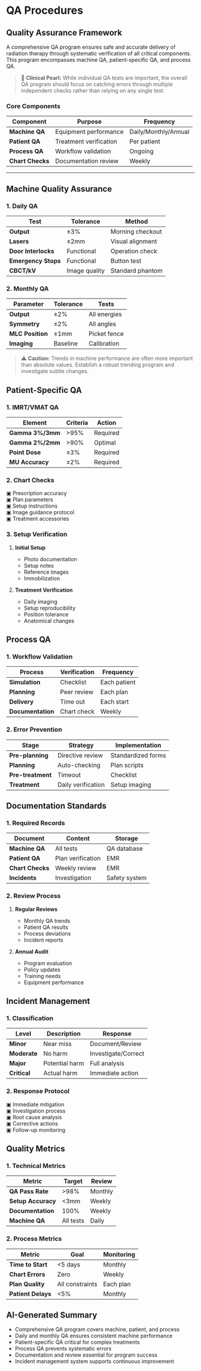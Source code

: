 # QA Procedures

## Quality Assurance Framework
A comprehensive QA program ensures safe and accurate delivery of radiation therapy through systematic verification of all critical components. This program encompasses machine QA, patient-specific QA, and process QA.

> 🎯 **Clinical Pearl:** While individual QA tests are important, the overall QA program should focus on catching errors through multiple independent checks rather than relying on any single test.

### Core Components
| Component | Purpose | Frequency |
|-----------|----------|-----------|
| **Machine QA** | Equipment performance | Daily/Monthly/Annual |
| **Patient QA** | Treatment verification | Per patient |
| **Process QA** | Workflow validation | Ongoing |
| **Chart Checks** | Documentation review | Weekly |

---

## Machine Quality Assurance

### 1. Daily QA
| Test | Tolerance | Method |
|------|-----------|--------|
| **Output** | ±3% | Morning checkout |
| **Lasers** | ±2mm | Visual alignment |
| **Door Interlocks** | Functional | Operation check |
| **Emergency Stops** | Functional | Button test |
| **CBCT/kV** | Image quality | Standard phantom |

### 2. Monthly QA
| Parameter | Tolerance | Tests |
|-----------|-----------|-------|
| **Output** | ±2% | All energies |
| **Symmetry** | ±2% | All angles |
| **MLC Position** | ±1mm | Picket fence |
| **Imaging** | Baseline | Calibration |

> ⚠️ **Caution:** Trends in machine performance are often more important than absolute values. Establish a robust trending program and investigate subtle changes.

## Patient-Specific QA

### 1. IMRT/VMAT QA
| Element | Criteria | Action |
|---------|----------|--------|
| **Gamma 3%/3mm** | >95% | Required |
| **Gamma 2%/2mm** | >90% | Optimal |
| **Point Dose** | ±3% | Required |
| **MU Accuracy** | ±2% | Required |

### 2. Chart Checks
▣ Prescription accuracy  
▣ Plan parameters  
▣ Setup instructions  
▣ Image guidance protocol  
▣ Treatment accessories  

### 3. Setup Verification
1. **Initial Setup**
   - Photo documentation
   - Setup notes
   - Reference images
   - Immobilization

2. **Treatment Verification**
   - Daily imaging
   - Setup reproducibility
   - Position tolerance
   - Anatomical changes

## Process QA

### 1. Workflow Validation
| Process | Verification | Frequency |
|---------|-------------|-----------|
| **Simulation** | Checklist | Each patient |
| **Planning** | Peer review | Each plan |
| **Delivery** | Time out | Each start |
| **Documentation** | Chart check | Weekly |

### 2. Error Prevention
| Stage | Strategy | Implementation |
|-------|----------|----------------|
| **Pre-planning** | Directive review | Standardized forms |
| **Planning** | Auto-checking | Plan scripts |
| **Pre-treatment** | Timeout | Checklist |
| **Treatment** | Daily verification | Setup imaging |

## Documentation Standards

### 1. Required Records
| Document | Content | Storage |
|----------|----------|---------|
| **Machine QA** | All tests | QA database |
| **Patient QA** | Plan verification | EMR |
| **Chart Checks** | Weekly review | EMR |
| **Incidents** | Investigation | Safety system |

### 2. Review Process
1. **Regular Reviews**
   - Monthly QA trends
   - Patient QA results
   - Process deviations
   - Incident reports

2. **Annual Audit**
   - Program evaluation
   - Policy updates
   - Training needs
   - Equipment performance

## Incident Management

### 1. Classification
| Level | Description | Response |
|-------|-------------|----------|
| **Minor** | Near miss | Document/Review |
| **Moderate** | No harm | Investigate/Correct |
| **Major** | Potential harm | Full analysis |
| **Critical** | Actual harm | Immediate action |

### 2. Response Protocol
▣ Immediate mitigation  
▣ Investigation process  
▣ Root cause analysis  
▣ Corrective actions  
▣ Follow-up monitoring  

## Quality Metrics

### 1. Technical Metrics
| Metric | Target | Review |
|--------|--------|--------|
| **QA Pass Rate** | >98% | Monthly |
| **Setup Accuracy** | <3mm | Weekly |
| **Documentation** | 100% | Weekly |
| **Machine QA** | All tests | Daily |

### 2. Process Metrics
| Metric | Goal | Monitoring |
|--------|------|------------|
| **Time to Start** | <5 days | Monthly |
| **Chart Errors** | Zero | Weekly |
| **Plan Quality** | All constraints | Each plan |
| **Patient Delays** | <5% | Monthly |

## AI-Generated Summary
- Comprehensive QA program covers machine, patient, and process
- Daily and monthly QA ensures consistent machine performance
- Patient-specific QA critical for complex treatments
- Process QA prevents systematic errors
- Documentation and review essential for program success
- Incident management system supports continuous improvement